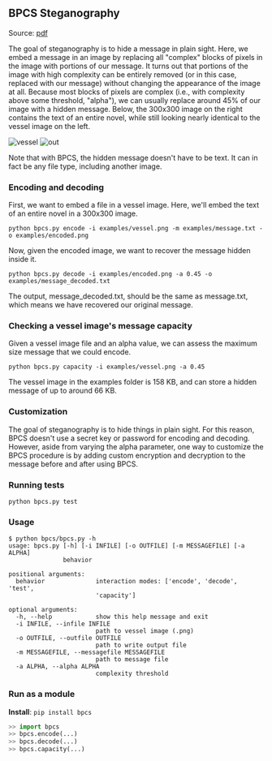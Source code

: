## BPCS Steganography

Source: [pdf](http://web.eece.maine.edu/~eason/steg/SPIE98.pdf)

The goal of steganography is to hide a message in plain sight. Here, we embed a message in an image by replacing all "complex" blocks of pixels in the image with portions of our message. It turns out that portions of the image with high complexity can be entirely removed (or in this case, replaced with our message) without changing the appearance of the image at all. Because most blocks of pixels are complex (i.e., with complexity above some threshold, "alpha"), we can usually replace around 45% of our image with a hidden message. Below, the 300x300 image on the right contains the text of an entire novel, while still looking nearly identical to the vessel image on the left.

![vessel](https://cloud.githubusercontent.com/assets/1677179/14302935/10adb242-fb74-11e5-9cc7-e5a213760876.png)
![out](https://cloud.githubusercontent.com/assets/1677179/14302974/712fdfc8-fb74-11e5-89fe-a11a2116f055.png)

Note that with BPCS, the hidden message doesn't have to be text. It can in fact be any file type, including another image.

### Encoding and decoding

First, we want to embed a file in a vessel image. Here, we'll embed the text of an entire novel in a 300x300 image.

`python bpcs.py encode -i examples/vessel.png -m examples/message.txt -o examples/encoded.png`

Now, given the encoded image, we want to recover the message hidden inside it.

`python bpcs.py decode -i examples/encoded.png -a 0.45 -o examples/message_decoded.txt`

The output, message_decoded.txt, should be the same as message.txt, which means we have recovered our original message.

### Checking a vessel image's message capacity

Given a vessel image file and an alpha value, we can assess the maximum size message that we could encode.

`python bpcs.py capacity -i examples/vessel.png -a 0.45`

The vessel image in the examples folder is 158 KB, and can store a hidden message of up to around 66 KB.

### Customization

The goal of steganography is to hide things in plain sight. For this reason, BPCS doesn't use a secret key or password for encoding and decoding. However, aside from varying the alpha parameter, one way to customize the BPCS procedure is by adding custom encryption and decryption to the message before and after using BPCS.

### Running tests

`python bpcs.py test`

### Usage

```
$ python bpcs/bpcs.py -h
usage: bpcs.py [-h] [-i INFILE] [-o OUTFILE] [-m MESSAGEFILE] [-a ALPHA]
               behavior

positional arguments:
  behavior              interaction modes: ['encode', 'decode', 'test',
                        'capacity']

optional arguments:
  -h, --help            show this help message and exit
  -i INFILE, --infile INFILE
                        path to vessel image (.png)
  -o OUTFILE, --outfile OUTFILE
                        path to write output file
  -m MESSAGEFILE, --messagefile MESSAGEFILE
                        path to message file
  -a ALPHA, --alpha ALPHA
                        complexity threshold
```

### Run as a module

__Install__: `pip install bpcs`

```python
>> import bpcs
>> bpcs.encode(...)
>> bpcs.decode(...)
>> bpcs.capacity(...)
```

